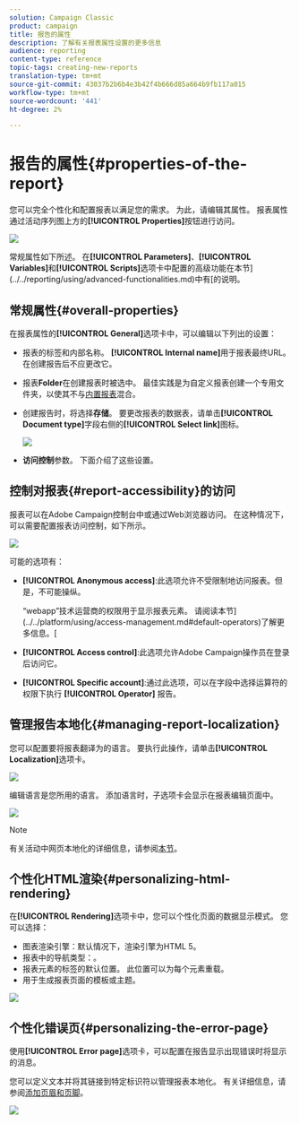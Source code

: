 ```yaml
---
solution: Campaign Classic
product: campaign
title: 报告的属性
description: 了解有关报表属性设置的更多信息
audience: reporting
content-type: reference
topic-tags: creating-new-reports
translation-type: tm+mt
source-git-commit: 43037b2b6b4e3b42f4b666d85a664b9fb117a015
workflow-type: tm+mt
source-wordcount: '441'
ht-degree: 2%

---
```



# 报告的属性{#properties-of-the-report}

您可以完全个性化和配置报表以满足您的需求。 为此，请编辑其属性。 报表属性通过活动序列图上方的&#x200B;**[!UICONTROL Properties]**&#x200B;按钮进行访问。

![](assets/s_ncs_advuser_report_properties_01.png)

常规属性如下所述。 在&#x200B;**[!UICONTROL Parameters]**、**[!UICONTROL Variables]**&#x200B;和&#x200B;**[!UICONTROL Scripts]**&#x200B;选项卡中配置的高级功能在本节](../../reporting/using/advanced-functionalities.md)中有[的说明。

## 常规属性{#overall-properties}

在报表属性的&#x200B;**[!UICONTROL General]**&#x200B;选项卡中，可以编辑以下列出的设置：

* 报表的标签和内部名称。 **[!UICONTROL Internal name]**&#x200B;用于报表最终URL。 在创建报告后不应更改它。

* 报表&#x200B;**Folder**&#x200B;在创建报表时被选中。 最佳实践是为自定义报表创建一个专用文件夹，以使其不与[内置报表](../../reporting/using/about-campaign-built-in-reports.md)混合。

* 创建报告时，将选择&#x200B;**存储**。 要更改报表的数据表，请单击&#x200B;**[!UICONTROL Document type]**&#x200B;字段右侧的&#x200B;**[!UICONTROL Select link]**&#x200B;图标。

   ![](assets/s_ncs_advuser_report_properties_02.png)

* **访问控制**&#x200B;参数。 下面介绍了这些设置。

## 控制对报表{#report-accessibility}的访问

报表可以在Adobe Campaign控制台中或通过Web浏览器访问。 在这种情况下，可以需要配置报表访问控制，如下所示。

![](assets/s_ncs_advuser_report_properties_02b.png)

可能的选项有：

* **[!UICONTROL Anonymous access]**:此选项允许不受限制地访问报表。但是，不可能操纵。

   “webapp”技术运营商的权限用于显示报表元素。 请阅读本节](../../platform/using/access-management.md#default-operators)了解更多信息。[

* **[!UICONTROL Access control]**:此选项允许Adobe Campaign操作员在登录后访问它。
* **[!UICONTROL Specific account]**:通过此选项，可以在字段中选择运算符的权限下执行 **[!UICONTROL Operator]** 报告。

## 管理报告本地化{#managing-report-localization}

您可以配置要将报表翻译为的语言。 要执行此操作，请单击&#x200B;**[!UICONTROL Localization]**&#x200B;选项卡。

![](assets/s_ncs_advuser_report_properties_06.png)

编辑语言是您所用的语言。 添加语言时，子选项卡会显示在报表编辑页面中。

![](assets/s_ncs_advuser_report_properties_05a.png)

>[!NOTE]
>
>有关活动中网页本地化的详细信息，请参阅[本节](../../web/using/translating-a-web-form.md)。

## 个性化HTML渲染{#personalizing-html-rendering}

在&#x200B;**[!UICONTROL Rendering]**&#x200B;选项卡中，您可以个性化页面的数据显示模式。 您可以选择：

* 图表渲染引擎：默认情况下，渲染引擎为HTML 5。
* 报表中的导航类型：。
* 报表元素的标签的默认位置。 此位置可以为每个元素重载。
* 用于生成报表页面的模板或主题。

![](assets/s_ncs_advuser_report_properties_08.png)

## 个性化错误页{#personalizing-the-error-page}

使用&#x200B;**[!UICONTROL Error page]**&#x200B;选项卡，可以配置在报告显示出现错误时将显示的消息。

您可以定义文本并将其链接到特定标识符以管理报表本地化。 有关详细信息，请参阅[添加页眉和页脚](../../reporting/using/element-layout.md#adding-a-header-and-a-footer)。

![](assets/s_ncs_advuser_report_properties_11.png)
